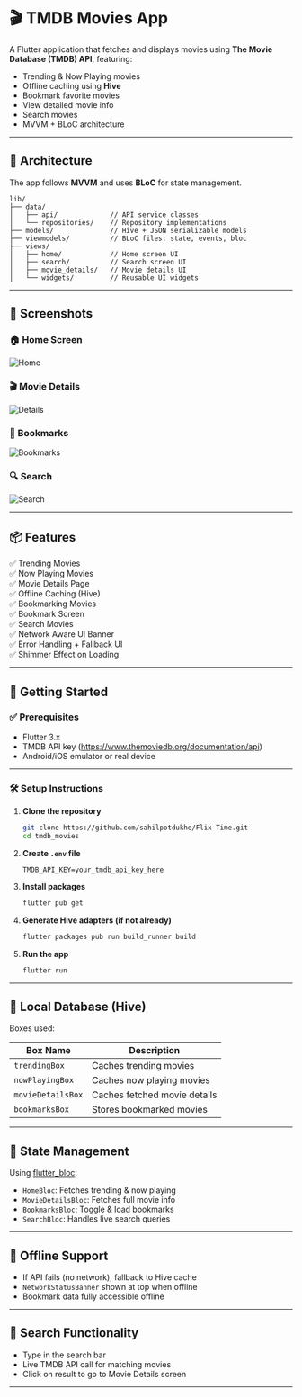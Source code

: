 # 🎬 TMDB Movies App

A Flutter application that fetches and displays movies using **The Movie Database (TMDB) API**, featuring:
- Trending & Now Playing movies
- Offline caching using **Hive**
- Bookmark favorite movies
- View detailed movie info
- Search movies
- MVVM + BLoC architecture

---

## 🧱 Architecture

The app follows **MVVM** and uses **BLoC** for state management.

```
lib/
├── data/
│   ├── api/             // API service classes
│   └── repositories/    // Repository implementations
├── models/              // Hive + JSON serializable models
├── viewmodels/          // BLoC files: state, events, bloc
├── views/
│   ├── home/            // Home screen UI
│   ├── search/          // Search screen UI
│   ├── movie_details/   // Movie details UI
│   └── widgets/         // Reusable UI widgets
```

---
## 📸 Screenshots

### 🏠 Home Screen
![Home](screenshots/home_screen.jpg)

### 🎬 Movie Details
![Details](screenshots/movie_details_screen.jpg)

### 🔖 Bookmarks
![Bookmarks](screenshots/bookmark_screen.jpg)

### 🔍 Search
![Search](screenshots/search_screen.jpg)

---

## 📦 Features

✅ Trending Movies  
✅ Now Playing Movies  
✅ Movie Details Page  
✅ Offline Caching (Hive)  
✅ Bookmarking Movies  
✅ Bookmark Screen  
✅ Search Movies  
✅ Network Aware UI Banner  
✅ Error Handling + Fallback UI  
✅ Shimmer Effect on Loading

---

## 🚀 Getting Started

### ✅ Prerequisites

- Flutter 3.x
- TMDB API key (https://www.themoviedb.org/documentation/api)
- Android/iOS emulator or real device

---

### 🛠️ Setup Instructions

1. **Clone the repository**
   ```bash
   git clone https://github.com/sahilpotdukhe/Flix-Time.git
   cd tmdb_movies
   ```

2. **Create `.env` file**
   ```env
   TMDB_API_KEY=your_tmdb_api_key_here
   ```

3. **Install packages**
   ```bash
   flutter pub get
   ```

4. **Generate Hive adapters (if not already)**
   ```bash
   flutter packages pub run build_runner build
   ```

5. **Run the app**
   ```bash
   flutter run
   ```

---

## 📂 Local Database (Hive)

Boxes used:

| Box Name         | Description                      |
|------------------|----------------------------------|
| `trendingBox`    | Caches trending movies           |
| `nowPlayingBox`  | Caches now playing movies        |
| `movieDetailsBox`| Caches fetched movie details     |
| `bookmarksBox`   | Stores bookmarked movies         |

---

## 🧠 State Management

Using [flutter_bloc](https://pub.dev/packages/flutter_bloc):

- `HomeBloc`: Fetches trending & now playing
- `MovieDetailsBloc`: Fetches full movie info
- `BookmarksBloc`: Toggle & load bookmarks
- `SearchBloc`: Handles live search queries

---

## 🧪 Offline Support

- If API fails (no network), fallback to Hive cache
- `NetworkStatusBanner` shown at top when offline
- Bookmark data fully accessible offline

---

## 🔎 Search Functionality

- Type in the search bar
- Live TMDB API call for matching movies
- Click on result to go to Movie Details screen

---
